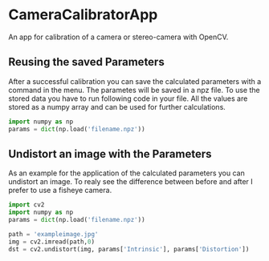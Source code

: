 # CameraCalibratorApp

An app for calibration of a camera or stereo-camera with OpenCV.

## Reusing the saved Parameters

After a successful calibration you can save the calculated parameters with a command in the menu.
The parametes will be saved in a npz file. 
To use the stored data you have to run following code in your file.
All the values are stored as a numpy array and can be used for further calculations.

```python
import numpy as np
params = dict(np.load('filename.npz'))
```

## Undistort an image with the Parameters

As an example for the application of the calculated parameters you can undistort an image.
To realy see the difference between before and after I prefer to use a fisheye camera.

```python
import cv2
import numpy as np
params = dict(np.load('filename.npz'))

path = 'exampleimage.jpg'
img = cv2.imread(path,0)
dst = cv2.undistort(img, params['Intrinsic'], params['Distortion'])
```
